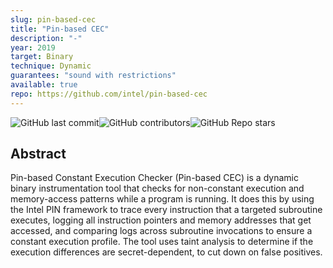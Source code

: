 ```yaml
---
slug: pin-based-cec
title: "Pin-based CEC"
description: "-"
year: 2019
target: Binary
technique: Dynamic
guarantees: "sound with restrictions"
available: true
repo: https://github.com/intel/pin-based-cec
---
```


![GitHub last commit](https://img.shields.io/github/last-commit/intel/pin-based-cec)![GitHub contributors](https://img.shields.io/github/contributors/intel/pin-based-cec)![GitHub Repo stars](https://img.shields.io/github/stars/intel/pin-based-cec)

## Abstract

Pin-based Constant Execution Checker (Pin-based CEC) is a dynamic binary instrumentation tool that checks for non-constant execution and memory-access patterns while a program is running. It does this by using the Intel PIN framework to trace every instruction that a targeted subroutine executes, logging all instruction pointers and memory addresses that get accessed, and comparing logs across subroutine invocations to ensure a constant execution profile. The tool uses taint analysis to determine if the execution differences are secret-dependent, to cut down on false positives.
